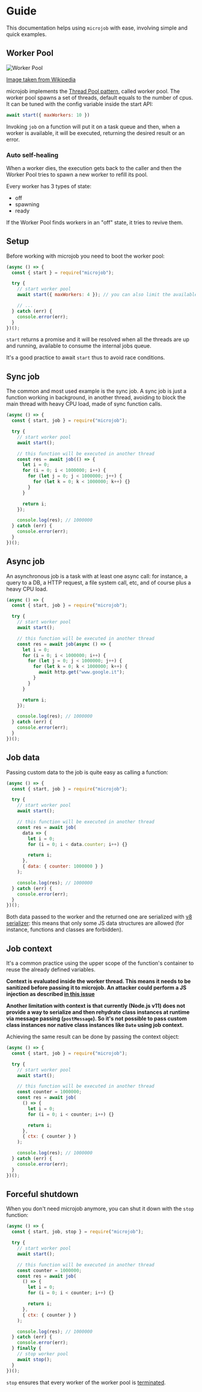 # Guide

This documentation helps using `microjob` with ease, involving simple and quick examples.

## Worker Pool

![Worker Pool](public/worker-pool.png "Worker Pool")

[Image taken from Wikipedia](https://en.wikipedia.org/wiki/Thread_pool#/media/File:Thread_pool.svg)

microjob implements the [Thread Pool pattern](https://en.wikipedia.org/wiki/Thread_pool), called worker pool.
The worker pool spawns a set of threads, default equals to the number of cpus.
It can be tuned with the config variable inside the start API:

```js
await start({ maxWorkers: 10 })
```

Invoking `job` on a function will put it on a task queue and then, when a worker is available, it will be executed, returning the desired result or an error.

### Auto self-healing

When a worker dies, the execution gets back to the caller and then the Worker Pool tries to spawn a new worker to refill its pool.

Every worker has 3 types of state:

- off
- spawning
- ready

If the Worker Pool finds workers in an "off" state, it tries to revive them.

## Setup

Before working with microjob you need to boot the worker pool:

```js
(async () => {
  const { start } = require("microjob");

  try {
    // start worker pool
    await start({ maxWorkers: 4 }); // you can also limit the available workers

    // ...
  } catch (err) {
    console.error(err);
  }
})();
```

`start` returns a promise and it will be resolved when all the threads are up and running, available to consume the internal jobs queue.

It's a good practice to await `start` thus to avoid race conditions.

## Sync job

The common and most used example is the sync job.
A sync job is just a function working in background, in another thread, avoiding to block the main thread with heavy CPU load, made of sync function calls.

```js
(async () => {
  const { start, job } = require("microjob");

  try {
    // start worker pool
    await start();

    // this function will be executed in another thread
    const res = await job(() => {
      let i = 0;
      for (i = 0; i < 1000000; i++) {
        for (let j = 0; j < 1000000; j++) {
          for (let k = 0; k < 1000000; k++) {}
        }
      }

      return i;
    });

    console.log(res); // 1000000
  } catch (err) {
    console.error(err);
  }
})();
```

## Async job

An asynchronous job is a task with at least one async call: for instance, a query to a DB, a HTTP request, a file system call, etc, and of course plus a heavy CPU load.

```js
(async () => {
  const { start, job } = require("microjob");

  try {
    // start worker pool
    await start();

    // this function will be executed in another thread
    const res = await job(async () => {
      let i = 0;
      for (i = 0; i < 1000000; i++) {
        for (let j = 0; j < 1000000; j++) {
          for (let k = 0; k < 1000000; k++) {
            await http.get("www.google.it");
          }
        }
      }

      return i;
    });

    console.log(res); // 1000000
  } catch (err) {
    console.error(err);
  }
})();
```

## Job data

Passing custom data to the job is quite easy as calling a function:

```js
(async () => {
  const { start, job } = require("microjob");

  try {
    // start worker pool
    await start();

    // this function will be executed in another thread
    const res = await job(
      data => {
        let i = 0;
        for (i = 0; i < data.counter; i++) {}

        return i;
      },
      { data: { counter: 1000000 } }
    );

    console.log(res); // 1000000
  } catch (err) {
    console.error(err);
  }
})();
```

Both data passed to the worker and the returned one are serialized with [v8 serializer](https://nodejs.org/api/v8.html#v8_v8_serialize_value): this means that only some JS data structures are allowed (for instance, functions and classes are forbidden).

## Job context

It's a common practice using the upper scope of the function's container to reuse the already defined variables.

**Context is evaluated inside the worker thread. This means it needs to be sanitized before passing it to microjob.
An attacker could perform a JS injection as described [in this issue](https://github.com/wilk/microjob/issues/2)**

**Another limitation with context is that currently (Node.js v11) does not provide a way to serialize and then rehydrate class instances at runtime via message passing (`postMessage`).
So it's not possible to pass custom class instances nor native class instances like `Date` using job context.**

Achieving the same result can be done by passing the context object:

```js
(async () => {
  const { start, job } = require("microjob");

  try {
    // start worker pool
    await start();

    // this function will be executed in another thread
    const counter = 1000000;
    const res = await job(
      () => {
        let i = 0;
        for (i = 0; i < counter; i++) {}

        return i;
      },
      { ctx: { counter } }
    );

    console.log(res); // 1000000
  } catch (err) {
    console.error(err);
  }
})();
```

## Forceful shutdown

When you don't need microjob anymore, you can shut it down with the `stop` function:

```js
(async () => {
  const { start, job, stop } = require("microjob");

  try {
    // start worker pool
    await start();

    // this function will be executed in another thread
    const counter = 1000000;
    const res = await job(
      () => {
        let i = 0;
        for (i = 0; i < counter; i++) {}

        return i;
      },
      { ctx: { counter } }
    );

    console.log(res); // 1000000
  } catch (err) {
    console.error(err);
  } finally {
    // stop worker pool
    await stop();
  }
})();
```

`stop` ensures that every worker of the worker pool is [terminated](https://nodejs.org/api/worker_threads.html#worker_threads_worker_terminate_callback).
